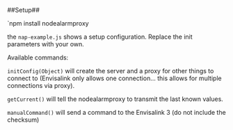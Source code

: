 ##Setup##

`npm install nodealarmproxy

the `nap-example.js` shows a setup configuration.  Replace the init parameters with your own.

Available commands:

`initConfig(Object)` will create the server and a proxy for other things to connect to (Envisalink only allows one connection... this allows for multiple connections via proxy).

`getCurrent()` will tell the nodealarmproxy to transmit the last known values.

`manualCommand()` will send a command to the Envisalink 3 (do not include the checksum)